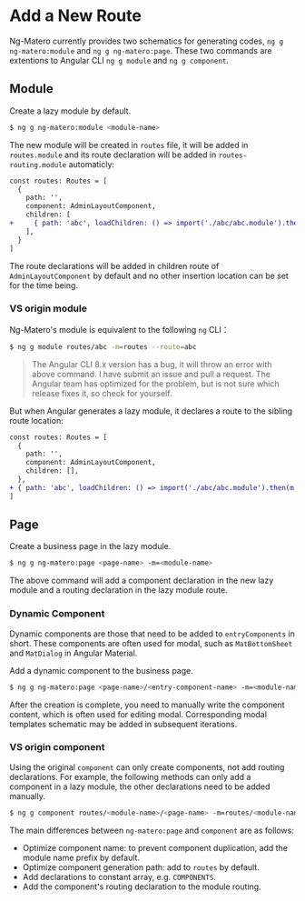 # Add a New Route

Ng-Matero currently provides two schematics for generating codes, `ng g ng-matero:module` and `ng g ng-matero:page`. These two commands are extentions to Angular CLI `ng g module` and `ng g component`.

## Module

Create a lazy module by default.

```bash
$ ng g ng-matero:module <module-name>
```

The new module will be created in `routes` file, it will be added in `routes.module` and its route declaration will be added in `routes-routing.module` automaticly:

```diff
const routes: Routes = [
  {
    path: '',
    component: AdminLayoutComponent,
    children: [
+     { path: 'abc', loadChildren: () => import('./abc/abc.module').then(m => m.AbcModule) },
    ],
  }
]
```

The route declarations will be added in children route of `AdminLayoutComponent` by default and no other insertion location can be set for the time being.

### VS origin module

Ng-Matero's module is equivalent to the following `ng` CLI：

```bash
$ ng g module routes/abc -m=routes --route=abc
```

> The Angular CLI 8.x version has a bug, it will throw an error with above command. I have submit an issue and pull a request. The Angular team has optimized for the problem, but is not sure which release fixes it, so check for yourself.

But when Angular generates a lazy module, it declares a route to the sibling route location:

```diff
const routes: Routes = [
  {
    path: '',
    component: AdminLayoutComponent,
    children: [],
  },
+ { path: 'abc', loadChildren: () => import('./abc/abc.module').then(m => m.AbcModule) },
]
```

## Page

Create a business page in the lazy module.

```bash
$ ng g ng-matero:page <page-name> -m=<module-name>
```

The above command will add a component declaration in the new lazy module and a routing declaration in the lazy module route.

### Dynamic Component

Dynamic components are those that need to be added to `entryComponents` in short. These components are often used for modal, such as `MatBottomSheet` and `MatDialog` in Angular Material.

Add a dynamic component to the business page.

```bash
$ ng g ng-matero:page <page-name>/<entry-component-name> -m=<module-name> -e=true
```

After the creation is complete, you need to manually write the component content, which is often used for editing modal. Corresponding modal templates schematic may be added in subsequent iterations.

### VS origin component

Using the original `component` can only create components, not add routing declarations. For example, the following methods can only add a component in a lazy module, the other declarations need to be added manually.

```bash
$ ng g component routes/<module-name>/<page-name> -m=routes/<module-name>
```

The main differences between `ng-matero:page` and `component` are as follows:

* Optimize component name: to prevent component duplication, add the module name prefix by default.
* Optimize component generation path: add to `routes` by default.
* Add declarations to constant array, e.g. `COMPONENTS`.
* Add the component's routing declaration to the module routing.

